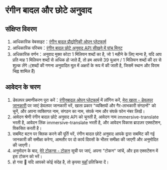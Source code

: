 # रंगीन बादल और छोटे अनुवाद

## संक्षिप्त विवरण

1. आधिकारिक वेबसाइट：[रंगीन बादल प्रौद्योगिकी ओपन प्लेटफार्म](https://dashboard.caiyunapp.com/)
2. आधिकारिक परिचय：[रंगीन बादल छोटे अनुवाद API सीखने में पांच मिनट](https://docs.caiyunapp.com/blog/2018/09/03/lingocloud-api/)
3. अधिकारिक वर्णन：अनुवाद मुक्त कोटा 1 मिलियन शब्दों का है, जो 1 महीने के लिए मान्य है, यदि आप प्रति माह 1 मिलियन शब्दों से अधिक हो जाते हैं, तो हम आपसे 39 युआन / 1 मिलियन शब्दों की दर से शुल्क लेंगे।(शब्दों की गणना अनुवादित मूल में अक्षरों के रूप में की जाती है, जिसमें स्थान और विराम चिह्न शामिल हैं)

## आवेदन के चरण

1. डेवलपर प्रमाणीकरण पूरा करें：[रंगीनबादल ओपन प्लेटफार्म](https://dashboard.caiyunapp.com/) में लॉगिन करें, [मेरा खाता - डेवलपर जानकारी](https://dashboard.caiyunapp.com/user/user/info/) पर जाएं डेवलपर जानकारी भरें, खाता प्रकार "व्यक्तियों और गैर-लाभकारी संगठनों" को चुनें, और अपना व्यक्तिगत नाम, संगठन का नाम, संपर्क नाम और संपर्क फोन नंबर लिखें।
2. आवेदन श्रेणी रंगीन बादल छोटे अनुवाद API को चुनती है, आवेदन नाम immersive-translate भरती है, आवेदन लिंक immersive-translate भरती है, और आवेदन विकास ब्राउज़र एक्सटेंशन, विकसित करती है।
3. सबमिट बटन पर क्लिक करने की पूर्ति भरें, रंगीन बादल छोटे अनुवाद आपके द्वारा सबमिट की गई जानकारी की समीक्षा करेगा, आमतौर पर दो कार्य दिवसों के भीतर समीक्षा की जाएगी और अनुमोदित की जाएगी।
4. अनुमोदन के बाद, [मेरे टोकन्स - टोकन](https://dashboard.caiyunapp.com/v1/token/) सूची पर जाएं, अपना "टोकन" जांचें, और इस एक्सटेंशन में इस टोकन को भरें।
5. हो गया 🎉 यदि आपको कोई संदेह है, तो कृपया [यहाँ](https://github.com/immersive-translate/immersive-translate/issues/137) प्रतिक्रिया दें।